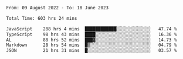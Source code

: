 
<!--START_SECTION:waka-->

```txt
From: 09 August 2022 - To: 18 June 2023

Total Time: 603 hrs 24 mins

JavaScript    288 hrs 4 mins  ████████████░░░░░░░░░░░░░   47.74 %
TypeScript    98 hrs 43 mins  ████░░░░░░░░░░░░░░░░░░░░░   16.36 %
AL            88 hrs 52 mins  ███▓░░░░░░░░░░░░░░░░░░░░░   14.73 %
Markdown      28 hrs 54 mins  █▒░░░░░░░░░░░░░░░░░░░░░░░   04.79 %
JSON          21 hrs 31 mins  █░░░░░░░░░░░░░░░░░░░░░░░░   03.57 %
```

<!--END_SECTION:waka-->











